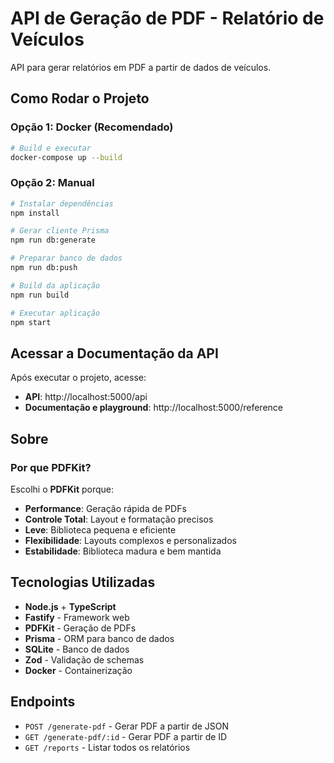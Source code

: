 # API de Geração de PDF - Relatório de Veículos

API para gerar relatórios em PDF a partir de dados de veículos.

## Como Rodar o Projeto

### Opção 1: Docker (Recomendado)

```bash
# Build e executar
docker-compose up --build
```

### Opção 2: Manual

```bash
# Instalar dependências
npm install

# Gerar cliente Prisma
npm run db:generate

# Preparar banco de dados
npm run db:push

# Build da aplicação
npm run build

# Executar aplicação
npm start
```

## Acessar a Documentação da API

Após executar o projeto, acesse:

- **API**: http://localhost:5000/api
- **Documentação e playground**: http://localhost:5000/reference

## Sobre

### Por que PDFKit?

Escolhi o **PDFKit** porque:

- **Performance**: Geração rápida de PDFs
- **Controle Total**: Layout e formatação precisos
- **Leve**: Biblioteca pequena e eficiente
- **Flexibilidade**: Layouts complexos e personalizados
- **Estabilidade**: Biblioteca madura e bem mantida

## Tecnologias Utilizadas

- **Node.js** + **TypeScript**
- **Fastify** - Framework web
- **PDFKit** - Geração de PDFs
- **Prisma** - ORM para banco de dados
- **SQLite** - Banco de dados
- **Zod** - Validação de schemas
- **Docker** - Containerização

## Endpoints

- `POST /generate-pdf` - Gerar PDF a partir de JSON
- `GET /generate-pdf/:id` - Gerar PDF a partir de ID
- `GET /reports` - Listar todos os relatórios
